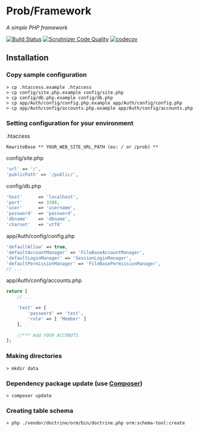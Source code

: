 # Prob/Framework
*A simple PHP framework*

[![Build Status](https://travis-ci.org/jongpak/prob-framework.svg?branch=master)](https://travis-ci.org/jongpak/prob-framework)
[![Scrutinizer Code Quality](https://scrutinizer-ci.com/g/jongpak/prob-framework/badges/quality-score.png?b=master)](https://scrutinizer-ci.com/g/jongpak/prob-framework/?branch=master)
[![codecov](https://codecov.io/gh/jongpak/prob-framework/branch/master/graph/badge.svg)](https://codecov.io/gh/jongpak/prob-framework)

## Installation
### Copy sample configuration
```
> cp .htaccess.example .htaccess
> cp config/site.php.example config/site.php
> cp config/db.php.example config/db.php
> cp app/Auth/config/config.php.example app/Auth/config/config.php
> cp app/Auth/config/accounts.php.example app/Auth/config/accounts.php
```

### Setting configuration for your environment
.htaccess
```
RewriteBase ** YOUR_WEB_SITE_URL_PATH (ex: / or /prob) **
```

config/site.php
```php
'url' => '/',
'publicPath' => '/public/',
```

config/db.php
```php
'host'      => 'localhost',
'port'      => 3306,
'user'      => 'username',
'password'  => 'password',
'dbname'    => 'dbname',
'charset'   => 'utf8'
```

app/Auth/config/config.php
```php
'defaultAllow' => true,
'defaultAccountManager' => 'FileBaseAccountManager',
'defaultLoginManager' => 'SessionLoginManager',
'defaultPermissionManager' => 'FileBasePermissionManager',
// ...
```

app/Auth/config/accounts.php
```php
return [
    // ...

    'test' => [
        'password' => 'test',
        'role' => [ 'Member' ]
    ],

    //*** Add YOUR ACCONUTS
];
```


### Making directories
```
> mkdir data
```

### Dependency package update (use [Composer](https://getcomposer.org/))
```
> composer update
```

### Creating table schema
```
> php ./vendor/doctrine/orm/bin/doctrine.php orm:schema-tool:create
```
